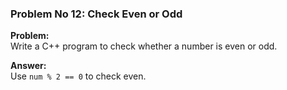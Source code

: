 ### Problem No 12: Check Even or Odd

**Problem:**  
Write a C++ program to check whether a number is even or odd.

**Answer:**  
Use `num % 2 == 0` to check even.
